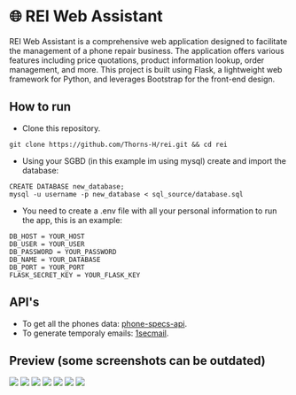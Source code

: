 # 🌐 REI Web Assistant

REI Web Assistant is a comprehensive web application designed to facilitate the management of a phone repair business. The application offers various features including price quotations, 
product information lookup, order management, and more. This project is built using Flask, a lightweight web framework for Python, and leverages Bootstrap for the front-end design.

## How to run

* Clone this repository.
```
git clone https://github.com/Thorns-H/rei.git && cd rei
```
* Using your SGBD (in this example im using mysql) create and import the database:
```
CREATE DATABASE new_database;
mysql -u username -p new_database < sql_source/database.sql
```
* You need to create a .env file with all your personal information to run the app, this is an example:
```
DB_HOST = YOUR_HOST
DB_USER = YOUR_USER
DB_PASSWORD = YOUR_PASSWORD
DB_NAME = YOUR_DATABASE
DB_PORT = YOUR_PORT
FLASK_SECRET_KEY = YOUR_FLASK_KEY
```

## API's
* To get all the phones data: [phone-specs-api](https://github.com/azharimm/phone-specs-api).
* To generate temporaly emails: [1secmail](https://www.1secmail.com/api/).

## Preview (some screenshots can be outdated)
![](https://drive.google.com/uc?export=view&id=1AwbvBeaCfHdeYx7lDBseJF5FZLRMy1m1)
![](https://drive.google.com/uc?export=view&id=1gGshO7zAEBmmI5T7C2_860inx62_cipq)
![](https://drive.google.com/uc?export=view&id=10td2nPxjk7v4zZKUxUpLUOUZG-Ndg11o)
![](https://drive.google.com/uc?export=view&id=1TaNzcytM_TRgHZ7-pLKbQC8X7iRc5rFC)
![](https://drive.google.com/uc?export=view&id=1U1jox2g9mb6QkK2W_6PnRfgEYYvCFVip)
![](https://drive.google.com/uc?export=view&id=1PMhxMW0EQ2UuI1hFI0rqwgRUPrgAJPRf)
![](https://drive.google.com/uc?export=view&id=1mUI-g8n5yoCV1I6hVS-pHVqVDLSzj0-O)
